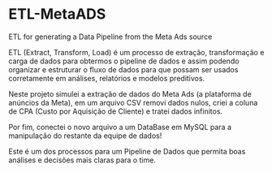 # ETL-MetaADS
ETL for generating a Data Pipeline from the Meta Ads source

ETL (Extract, Transform, Load) é um processo de extração, transformação e carga de dados
para obtermos o pipeline de dados e assim podendo organizar e estruturar o fluxo de dados para que possam ser usados corretamente em análises, relatórios e modelos preditivos.

Neste projeto simulei a extração de dados do Meta Ads (a plataforma de anúncios da Meta), em um arquivo CSV
removi dados nulos, criei a coluna de CPA (Custo por Aquisição de Cliente) e tratei dados infinitos.

Por fim, conectei o novo arquivo a um DataBase em MySQL para a manipulação do restante da equipe de dados!

Este é um dos processos para um Pipeline de Dados que permita boas análises e decisões mais claras para o time.
